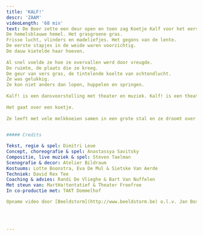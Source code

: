 ```yaml
---
title: 'KALF!'
descr: 'ZAAM'
videoLength: '68 min'
text: De Boer zette een deur open en toen zag Koetje Kalf voor het eerst kleuren.  
De hemelsblauwe hemel. Het grasgroene gras.  
Frisse lucht, vlinders en madeliefjes. Het gegons van de lente.  
De eerste stapjes in de weide waren voorzichtig.  
De dauw kietelde haar hoeven.  
  
Al snel voelde ze hoe ze overvallen werd door vreugde.  
De ruimte, de plaats die ze kreeg.  
De geur van vers gras, de tintelende koelte van ochtendlucht.  
Ze was gelukkig.  
Ze kon niet anders dan lopen, huppelen en springen.  
  
Kalf! is een dansvoorstelling met theater en muziek. Kalf! is een theatervoorstelling met dans en muziek. Kalf! is een muziekvoorstelling met dans en theater.  
  
Het gaat over een koetje.  
  
Ze leeft met vele melkkoeien samen in een grote stal en ze droomt over India, waar de koeien heilig zijn. Daar worden koeien oud en alle kalfjes zijn er van goud!  
  

##### Credits

Tekst, regie & spel: Dimitri Leue  
Concept, choreografie & spel: Anastassya Savitsky  
Compositie, live muziek & spel: Steven Taelman  
Scenografie & decor: Atelier Bildraum  
Kostuums: Lotte Boonstra, Eva De Mul & Sietske Van Aerde  
Techniek: David Rex Tee  
Coaching & advies: Randi De Vlieghe & Bart Van Nuffelen  
Met steun van: MartHa!tentatief & Theater Froefroe  
In co-productie met: TAKT Dommelhof

Opname video door [Beeldstorm](http://www.beeldstorm.be) o.l.v. Jan Bosteels  

  

‍
---
```


